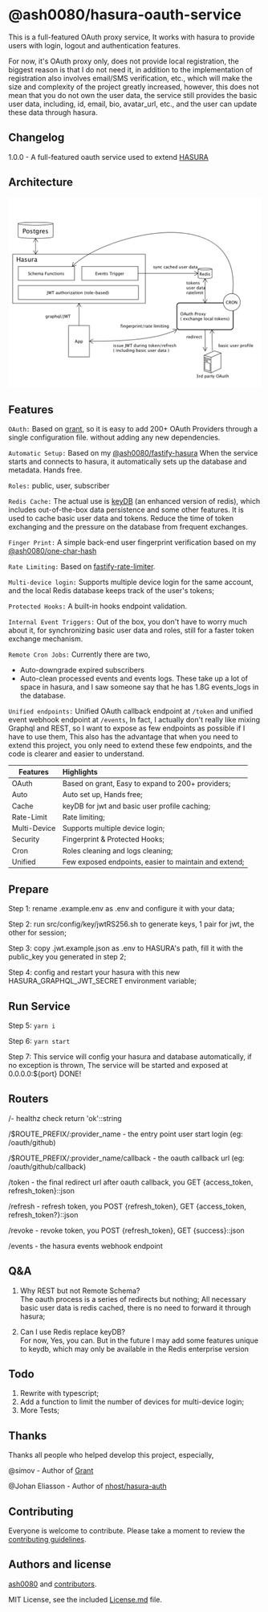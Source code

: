 # @ash0080/hasura-oauth-service

This is a full-featured OAuth proxy service, It works with hasura to provide users with login, logout and authentication features.

For now, it's OAuth proxy only, does not provide local registration, the biggest reason is that I do not need it, in addition to the 
implementation of registration also involves email/SMS verification, etc., which will make the size and complexity of the project greatly increased, however, this does not mean that you do not own the user data, the service still provides the basic user data, including, id, email, bio, avatar_url, etc., and the user can update these data through hasura.

## Changelog
1.0.0 - A full-featured oauth service used to extend [HASURA]()

## Architecture
![](image/architecture.png)

## Features

`OAuth:` Based on [grant](https://www.npmjs.com/package/grant), so it is easy to add 200+ OAuth Providers through a single configuration
file. without adding any new dependencies.

`Automatic Setup:` Based on my [@ash0080/fastify-hasura](https://www.npmjs.com/package/@ash0080/fastify-hasura) When the service starts and
connects to hasura, it automatically sets up the database and metadata. Hands free.

`Roles:` public, user, subscriber

`Redis Cache:` The actual use is [keyDB](https://keydb.dev) (an enhanced version of redis), which includes out-of-the-box data persistence
and some other features. It is used to cache basic user data and tokens. Reduce the time of token exchanging and the pressure on the
database from frequent exchanges.

`Finger Print:` A simple back-end user fingerprint verification based on
my [@ash0080/one-char-hash](https://www.npmjs.com/package/@ash0080/one-char-hash)

`Rate Limiting:` Based on [fastify-rate-limiter](https://www.npmjs.com/package/fastify-rate-limiter).

`Multi-device login:` Supports multiple device login for the same account, and the local Redis database keeps track of the user's tokens;

`Protected Hooks:` A built-in hooks endpoint validation.

`Internal Event Triggers:` Out of the box, you don't have to worry much about it, for synchronizing basic user data and roles, still for a
faster token exchange mechanism.

`Remote Cron Jobs:` Currently there are two,

* Auto-downgrade expired subscribers
* Auto-clean processed events and events logs. These take up a lot of space in hasura, and I saw someone say that he has 1.8G events_logs in
  the database.

`Unified endpoints:` Unified OAuth callback endpoint at `/token` and unified event webhook endpoint at `/events`, In fact, I actually don't
really like mixing Graphql and REST, so I want to expose as few endpoints as possible if I have to use them, This also has the advantage
that when you need to extend this project, you only need to extend these few endpoints, and the code is clearer and easier to understand.

| Features     | Highlights                                            |
|--------------|:------------------------------------------------------|
| OAuth        | Based on grant, Easy to expand to 200+ providers;     |
| Auto         | Auto set up, Hands free;                              |
| Cache        | keyDB for jwt and basic user profile caching;         |
| Rate-Limit   | Rate limiting;                                        |
| Multi-Device | Supports multiple device login;                       |
| Security     | Fingerprint & Protected Hooks;                        |
| Cron         | Roles cleaning and logs cleaning;                     |
| Unified      | Few exposed endpoints, easier to maintain and extend; |

## Prepare

Step 1: rename .example.env as .env and configure it with your data;

Step 2: run src/config/key/jwtRS256.sh to generate keys, 1 pair for jwt, the other for session;

Step 3: copy .jwt.example.json as .env to HASURA's path, fill it with the public_key you generated in step 2;

Step 4: config and restart your hasura with this new HASURA_GRAPHQL_JWT_SECRET environment variable;

## Run Service

Step 5: ```yarn i```

Step 6: ```yarn start```

Step 7: This service will config your hasura and database automatically, if no exception is thrown, The service will be started and exposed
at 0.0.0.0:${port} DONE!

## Routers

/- healthz check return 'ok'::string

/$ROUTE_PREFIX/:provider_name - the entry point user start login (eg: /oauth/github)

/$ROUTE_PREFIX/:provider_name/callback - the oauth callback url  (eg: /oauth/github/callback)

/token - the final redirect url after oauth callback, you GET {access_token, refresh_token}::json

/refresh - refresh token, you POST {refresh_token}, GET {access_token, refresh_token?}::json

/revoke - revoke token, you POST {refresh_token}, GET {success}::json

/events - the hasura events webhook endpoint

## Q&A

1. Why REST but not Remote Schema?  
   The oauth process is a series of redirects but nothing; All necessary basic user data is redis cached, there is no need to forward it
   through hasura;


2. Can I use Redis replace keyDB?  
   For now, Yes, you can. But in the future I may add some features unique to keydb, which may only be available in the Redis enterprise version

## Todo

1. Rewrite with typescript;
2. Add a function to limit the number of devices for multi-device login;
3. More Tests;

## Thanks
Thanks all people who helped develop this project, especially,

@simov - Author of [Grant](https://github.com/simov/grant)

@Johan Eliasson - Author of [nhost/hasura-auth](https://github.com/nhost/hasura-auth) 

## Contributing

Everyone is welcome to contribute. Please take a moment to review the [contributing guidelines](Contributing.md).

## Authors and license

[ash0080](Eldarion) and [contributors](/graphs/contributors).

MIT License, see the included [License.md](License.md) file.
